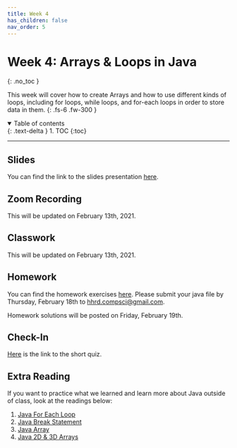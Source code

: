 ```yaml
---
title: Week 4
has_children: false
nav_order: 5
---
```


# Week 4: Arrays & Loops in Java
{: .no_toc }

This week will cover how to create Arrays and how to use different kinds of loops, including for loops, while loops, and for-each loops in order to store data in them.
{: .fs-6 .fw-300 }

<details open markdown="block">
  <summary>
    Table of contents
  </summary>
  {: .text-delta }
1. TOC
{:toc}
</details>

---

## Slides

You can find the link to the slides presentation [here](https://docs.google.com/presentation/d/1zmZSDykFskyCIt9-GC8_Rk5L0GluUROkV8V86eoINb8/edit?usp=sharing).

## Zoom Recording

This will be updated on February 13th, 2021.

## Classwork

This will be updated on February 13th, 2021.

## Homework

You can find the homework exercises [here](https://docs.google.com/document/d/1sQbUmlcrqExFP5f_9Z2qQrrI8I8WRjCHTLlKKBhwvTg/edit?usp=sharing). Please submit your java file by Thursday, February 18th to [hhrd.compsci@gmail.com](mailto:hhrd.compsci@gmail.com).

Homework solutions will be posted on Friday, February 19th.

## Check-In

[Here](https://forms.gle/oPP2z9S3mJKFCkd5A) is the link to the short quiz.

## Extra Reading

If you want to practice what we learned and learn more about Java outside of class, look at the readings below:

1. [Java For Each Loop](https://www.programiz.com/java-programming/enhanced-for-loop)
2. [Java Break Statement](https://www.programiz.com/java-programming/break-statement)
3. [Java Array](https://www.programiz.com/java-programming/arrays)
4. [Java 2D & 3D Arrays](https://www.programiz.com/java-programming/multidimensional-array)